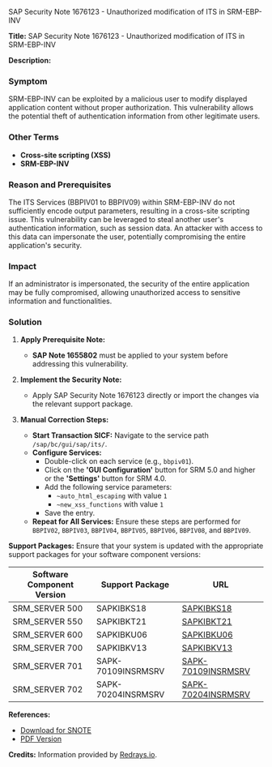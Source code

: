 SAP Security Note 1676123 - Unauthorized modification of ITS in SRM-EBP-INV

**Title:** SAP Security Note 1676123 - Unauthorized modification of ITS in SRM-EBP-INV

**Description:**

### Symptom
SRM-EBP-INV can be exploited by a malicious user to modify displayed application content without proper authorization. This vulnerability allows the potential theft of authentication information from other legitimate users.

### Other Terms
- **Cross-site scripting (XSS)**
- **SRM-EBP-INV**

### Reason and Prerequisites
The ITS Services (BBPIV01 to BBPIV09) within SRM-EBP-INV do not sufficiently encode output parameters, resulting in a cross-site scripting issue. This vulnerability can be leveraged to steal another user's authentication information, such as session data. An attacker with access to this data can impersonate the user, potentially compromising the entire application's security.

### Impact
If an administrator is impersonated, the security of the entire application may be fully compromised, allowing unauthorized access to sensitive information and functionalities.

### Solution
1. **Apply Prerequisite Note:**
   - **SAP Note 1655802** must be applied to your system before addressing this vulnerability.

2. **Implement the Security Note:**
   - Apply SAP Security Note 1676123 directly or import the changes via the relevant support package.

3. **Manual Correction Steps:**
   - **Start Transaction SICF:**
     Navigate to the service path `/sap/bc/gui/sap/its/`.
   - **Configure Services:**
     - Double-click on each service (e.g., `bbpiv01`).
     - Click on the **'GUI Configuration'** button for SRM 5.0 and higher or the **'Settings'** button for SRM 4.0.
     - Add the following service parameters:
       - `~auto_html_escaping` with value `1`
       - `~new_xss_functions` with value `1`
     - Save the entry.
   - **Repeat for All Services:**
     Ensure these steps are performed for `BBPIV02`, `BBPIV03`, `BBPIV04`, `BBPIV05`, `BBPIV06`, `BBPIV08`, and `BBPIV09`.

**Support Packages:**
Ensure that your system is updated with the appropriate support packages for your software component versions:

| Software Component Version | Support Package                    | URL                                                             |
| -------------------------- | ---------------------------------- | ---------------------------------------------------------------- |
| SRM_SERVER 500             | SAPKIBKS18                         | [SAPKIBKS18](https://me.sap.com/supportpackage/SAPKIBKS18)      |
| SRM_SERVER 550             | SAPKIBKT21                         | [SAPKIBKT21](https://me.sap.com/supportpackage/SAPKIBKT21)      |
| SRM_SERVER 600             | SAPKIBKU06                         | [SAPKIBKU06](https://me.sap.com/supportpackage/SAPKIBKU06)      |
| SRM_SERVER 700             | SAPKIBKV13                         | [SAPKIBKV13](https://me.sap.com/supportpackage/SAPKIBKV13)      |
| SRM_SERVER 701             | SAPK-70109INSRMSRV                  | [SAPK-70109INSRMSRV](https://me.sap.com/supportpackage/SAPK-70109INSRMSRV) |
| SRM_SERVER 702             | SAPK-70204INSRMSRV                  | [SAPK-70204INSRMSRV](https://me.sap.com/supportpackage/SAPK-70204INSRMSRV) |

**References:**
- [Download for SNOTE](https://notesdownloads.sap.com/note/0040000009953182017)
- [PDF Version](https://userapps.support.sap.com/sap/support/sfm/notes/print/0001676123?language=en-US&token=0B7B6EDFCE76B9BEE060243CED049D1C)

**Credits:**
Information provided by [Redrays.io](https://redrays.io).